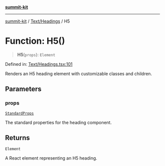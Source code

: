 [**summit-kit**](../../../README.md)

***

[summit-kit](../../../modules.md) / [Text/Headings](../README.md) / H5

# Function: H5()

> **H5**(`props`): `Element`

Defined in: [Text/Headings.tsx:101](https://github.com/andrewgremlich/summit-kit/blob/879fe038da4060c7d5beebe217d6169be640991f/src/react/Text/Headings.tsx#L101)

Renders an H5 heading element with customizable classes and children.

## Parameters

### props

[`StandardProps`](../../../Types/general/type-aliases/StandardProps.md)

The standard properties for the heading component.

## Returns

`Element`

A React element representing an H5 heading.
